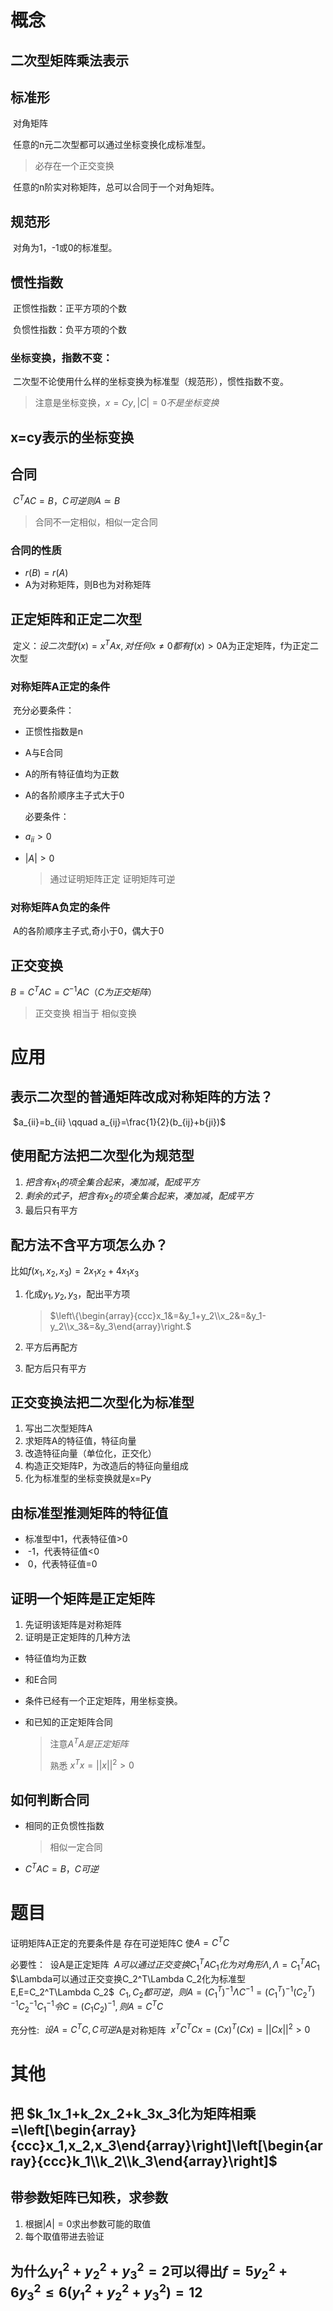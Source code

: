 # 概念

## 二次型矩阵乘法表示

## 标准形

​	对角矩阵

​	任意的n元二次型都可以通过坐标变换化成标准型。

>必存在一个正交变换

​	任意的n阶实对称矩阵，总可以合同于一个对角矩阵。

## 规范形

​	对角为1，-1或0的标准型。

## 惯性指数 

​	正惯性指数：正平方项的个数

​	负惯性指数：负平方项的个数

### 	坐标变换，指数不变：

​		二次型不论使用什么样的坐标变换为标准型（规范形），惯性指数不变。

>注意是坐标变换，$x=Cy,|C|=0不是坐标变换$

## x=cy表示的坐标变换

## 合同

​	$C^TAC=B，C可逆则A\simeq B$

>合同不一定相似，相似一定合同

### 合同的性质

- $r(B)=r(A)$
- A为对称矩阵，则B也为对称矩阵

## 正定矩阵和正定二次型

​	定义：$设二次型f(x)=x^TAx,对任何x\neq0 都有f(x)>0$
​	A为正定矩阵，f为正定二次型

### 对称矩阵A正定的条件

​	充分必要条件：

- 正惯性指数是n

- A与E合同

- A的所有特征值均为正数

- A的各阶顺序主子式大于0

  ​必要条件：

- $a_{ii}>0$

- $|A|>0$

  > 通过证明矩阵正定  证明矩阵可逆

### 对称矩阵A负定的条件

​	A的各阶顺序主子式,奇小于0，偶大于0

## 正交变换

$B=C^TAC=C^{-1}AC（C为正交矩阵）$

> 正交变换 相当于 相似变换

# 应用

## 表示二次型的普通矩阵改成对称矩阵的方法？

​	$a_{ii}=b_{ii} \qquad a_{ij}=\frac{1}{2}(b_{ij}+b{ji})$

## 使用配方法把二次型化为规范型

1. $把含有x_1的项全集合起来，凑加减，配成平方$
2. $剩余的式子，把含有x_2的项全集合起来，凑加减，配成平方$
3. 最后只有平方

## 配方法不含平方项怎么办？

比如$f(x_1,x_2,x_3)=2x_1x_2+4x_1x_3$

1. 化成$y_1,y_2,y_3$，配出平方项

   > $\left\{\begin{array}{ccc}x_1&=&y_1+y_2\\x_2&=&y_1-y_2\\x_3&=&y_3\end{array}\right.$

2. 平方后再配方

3. 配方后只有平方

## 正交变换法把二次型化为标准型

1. 写出二次型矩阵A
2. 求矩阵A的特征值，特征向量
3. 改造特征向量（单位化，正交化）
4. 构造正交矩阵P，为改造后的特征向量组成
5. 化为标准型的坐标变换就是x=Py

## 由标准型推测矩阵的特征值

- 标准型中1，代表特征值>0
- ​              -1，代表特征值<0
- ​                0，代表特征值=0

## 证明一个矩阵是正定矩阵

1. 先证明该矩阵是对称矩阵
2. 证明是正定矩阵的几种方法

- 特征值均为正数

- 和E合同

- 条件已经有一个正定矩阵，用坐标变换。

- 和已知的正定矩阵合同

  >注意$A^TA是正定矩阵$
  >
  >熟悉 $x^Tx=||x||^2>0$

## 如何判断合同

- 相同的正负惯性指数

  > 相似一定合同

- $C^TAC=B，C可逆$

# 题目

证明矩阵A正定的充要条件是 存在可逆矩阵C 使$A=C^TC$

必要性：
​	设A是正定矩阵
​	$A可以通过正交变换C_1^TAC_1化为对角形\Lambda,\Lambda=C_1^TAC_1$
​	$\Lambda可以通过正交变换C_2^T\Lambda C_2化为标准型E,E=C_2^T\Lambda C_2$
​	$C_1,C_2都可逆，则A=(C_1^T)^{-1}\Lambda C^{-1}=(C_1^T)^{-1}(C_2^T)^{-1}C_2^{-1} C_1^{-1}$
​	$令C=(C_1C_2)^{-1},则 A=C^TC$

充分性:
​	$设A=C^TC,C可逆$
​	A是对称矩阵
​	$x^TC^TCx=(Cx)^T(Cx)=||Cx||^2>0$

# 其他

## 把 $k_1x_1+k_2x_2+k_3x_3化为矩阵相乘=\left[\begin{array}{ccc}x_1,x_2,x_3\end{array}\right]\left[\begin{array}{ccc}k_1\\k_2\\k_3\end{array}\right]$

## 带参数矩阵已知秩，求参数

1. 根据$|A|=0$求出参数可能的取值
2. 每个取值带进去验证 

## 为什么$y_1^2+y_2^2+y_3^2=2$可以得出$f=5y_2^2+6y_3^2\le 6(y_1^2+y_2^2+y_3^2)=12$